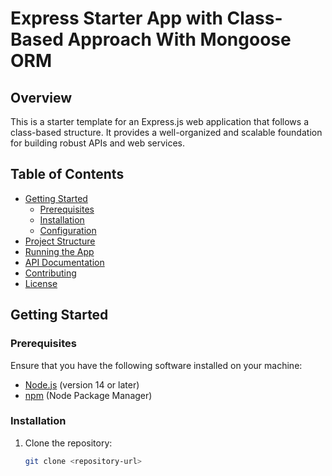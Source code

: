# Express Starter App with Class-Based Approach With Mongoose ORM

## Overview

This is a starter template for an Express.js web application that follows a class-based structure. It provides a well-organized and scalable foundation for building robust APIs and web services.

## Table of Contents

- [Getting Started](#getting-started)
  - [Prerequisites](#prerequisites)
  - [Installation](#installation)
  - [Configuration](#configuration)
- [Project Structure](#project-structure)
- [Running the App](#running-the-app)
- [API Documentation](#api-documentation)
- [Contributing](#contributing)
- [License](#license)

## Getting Started

### Prerequisites

Ensure that you have the following software installed on your machine:

- [Node.js](https://nodejs.org/) (version 14 or later)
- [npm](https://www.npmjs.com/) (Node Package Manager)

### Installation

1. Clone the repository:

   ```bash
   git clone <repository-url>
   ```
